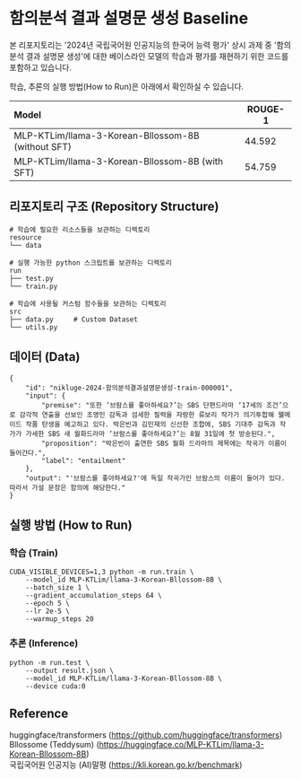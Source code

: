 # 함의분석 결과 설명문 생성 Baseline
본 리포지토리는 '2024년 국립국어원 인공지능의 한국어 능력 평가' 상시 과제 중 '함의분석 결과 설명문 생성'에 대한 베이스라인 모델의 학습과 평가를 재현하기 위한 코드를 포함하고 있습니다.  

학습, 추론의 실행 방법(How to Run)은 아래에서 확인하실 수 있습니다.   

|Model|ROUGE-1|
|:---|---|
|MLP-KTLim/llama-3-Korean-Bllossom-8B (without SFT)|44.592|
|MLP-KTLim/llama-3-Korean-Bllossom-8B (with SFT)|54.759|
## 리포지토리 구조 (Repository Structure)
```
# 학습에 필요한 리소스들을 보관하는 디렉토리
resource
└── data

# 실행 가능한 python 스크립트를 보관하는 디렉토리
run
├── test.py
└── train.py

# 학습에 사용될 커스텀 함수들을 보관하는 디렉토리
src
├── data.py     # Custom Dataset
└── utils.py
```

## 데이터 (Data)
```
{
    "id": "nikluge-2024-함의분석결과설명문생성-train-000001",
    "input": {
        "premise": "또한 ‘브람스를 좋아하세요?’는 SBS 단편드라마 ‘17세의 조건’으로 감각적 연출을 선보인 조영민 감독과 섬세한 필력을 자랑한 류보리 작가가 의기투합해 웰메이드 작품 탄생을 예고하고 있다. 박은빈과 김민재의 신선한 조합에, SBS 기대주 감독과 작가가 가세한 SBS 새 월화드라마 ‘브람스를 좋아하세요?’는 8월 31일에 첫 방송된다.",
        "proposition": "박은빈이 출연한 SBS 월화 드라마의 제목에는 작곡가 이름이 들어간다.",
        "label": "entailment"
    },
    "output": "'브람스를 좋아하세요?'에 독일 작곡가인 브람스의 이름이 들어가 있다. 따라서 가설 문장은 함의에 해당한다."
}
```

## 실행 방법 (How to Run)
### 학습 (Train)
```
CUDA_VISIBLE_DEVICES=1,3 python -m run.train \
    --model_id MLP-KTLim/llama-3-Korean-Bllossom-8B \
    --batch_size 1 \
    --gradient_accumulation_steps 64 \
    --epoch 5 \
    --lr 2e-5 \
    --warmup_steps 20
```

### 추론 (Inference)
```
python -m run.test \
    --output result.json \
    --model_id MLP-KTLim/llama-3-Korean-Bllossom-8B \
    --device cuda:0
```

## Reference

huggingface/transformers (https://github.com/huggingface/transformers)  
Bllossome (Teddysum) (https://huggingface.co/MLP-KTLim/llama-3-Korean-Bllossom-8B)  
국립국어원 인공지능 (AI)말평 (https://kli.korean.go.kr/benchmark)  
